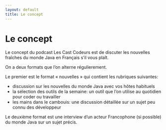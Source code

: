```yaml
---
layout: default
title: Le concept
---
```

# Le concept

Le concept du podcast Les Cast Codeurs est de discuter les nouvelles fraîches du monde Java en Français s’il vous plaît.

On a deux formats que l’on alterne régulierement.

Le premier est le format « nouvelles » qui contient les rubriques suivantes:

- discussion sur les nouvelles du monde Java avec vos hôtes habituels
- la sélection des outils de la semaine: un outil que l’on utilise au quotidien pour coder ou travailler
- les mains dans le cambouis: une discussion détaillée sur un sujet peu connu des développeur

Le deuxième format est une interview d’un acteur Francophone (si possible) du monde Java sur un sujet précis.
